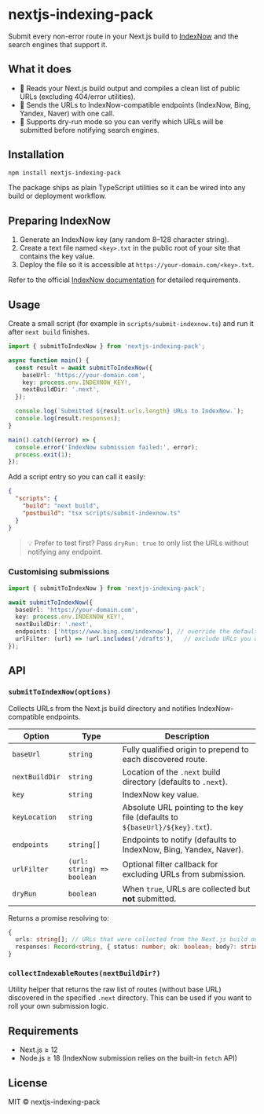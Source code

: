 # nextjs-indexing-pack

Submit every non-error route in your Next.js build to [IndexNow](https://www.indexnow.org/) and the search engines that support it.

## What it does

- 📄 Reads your Next.js build output and compiles a clean list of public URLs (excluding 404/error utilities).
- 🚀 Sends the URLs to IndexNow-compatible endpoints (IndexNow, Bing, Yandex, Naver) with one call.
- 🧪 Supports dry-run mode so you can verify which URLs will be submitted before notifying search engines.

## Installation

```bash
npm install nextjs-indexing-pack
```

The package ships as plain TypeScript utilities so it can be wired into any build or deployment workflow.

## Preparing IndexNow

1. Generate an IndexNow key (any random 8–128 character string).
2. Create a text file named `<key>.txt` in the public root of your site that contains the key value.
3. Deploy the file so it is accessible at `https://your-domain.com/<key>.txt`.

Refer to the official [IndexNow documentation](https://www.indexnow.org/documentation) for detailed requirements.

## Usage

Create a small script (for example in `scripts/submit-indexnow.ts`) and run it after `next build` finishes.

```ts
import { submitToIndexNow } from 'nextjs-indexing-pack';

async function main() {
  const result = await submitToIndexNow({
    baseUrl: 'https://your-domain.com',
    key: process.env.INDEXNOW_KEY!,
    nextBuildDir: '.next',
  });

  console.log(`Submitted ${result.urls.length} URLs to IndexNow.`);
  console.log(result.responses);
}

main().catch((error) => {
  console.error('IndexNow submission failed:', error);
  process.exit(1);
});
```

Add a script entry so you can call it easily:

```json
{
  "scripts": {
    "build": "next build",
    "postbuild": "tsx scripts/submit-indexnow.ts"
  }
}
```

> 💡 Prefer to test first? Pass `dryRun: true` to only list the URLs without notifying any endpoint.

### Customising submissions

```ts
import { submitToIndexNow } from 'nextjs-indexing-pack';

await submitToIndexNow({
  baseUrl: 'https://your-domain.com',
  key: process.env.INDEXNOW_KEY!,
  nextBuildDir: '.next',
  endpoints: ['https://www.bing.com/indexnow'], // override the default list
  urlFilter: (url) => !url.includes('/drafts'),   // exclude URLs you do not want to submit
});
```

## API

### `submitToIndexNow(options)`

Collects URLs from the Next.js build directory and notifies IndexNow-compatible endpoints.

| Option | Type | Description |
| --- | --- | --- |
| `baseUrl` | `string` | Fully qualified origin to prepend to each discovered route. |
| `nextBuildDir` | `string` | Location of the `.next` build directory (defaults to `.next`). |
| `key` | `string` | IndexNow key value. |
| `keyLocation` | `string` | Absolute URL pointing to the key file (defaults to `${baseUrl}/${key}.txt`). |
| `endpoints` | `string[]` | Endpoints to notify (defaults to IndexNow, Bing, Yandex, Naver). |
| `urlFilter` | `(url: string) => boolean` | Optional filter callback for excluding URLs from submission. |
| `dryRun` | `boolean` | When `true`, URLs are collected but **not** submitted. |

Returns a promise resolving to:

```ts
{
  urls: string[]; // URLs that were collected from the Next.js build output
  responses: Record<string, { status: number; ok: boolean; body?: string }>;
}
```

### `collectIndexableRoutes(nextBuildDir?)`

Utility helper that returns the raw list of routes (without base URL) discovered in the specified `.next` directory. This can be used if you want to roll your own submission logic.

## Requirements

- Next.js ≥ 12
- Node.js ≥ 18 (IndexNow submission relies on the built-in `fetch` API)

## License

MIT © nextjs-indexing-pack

